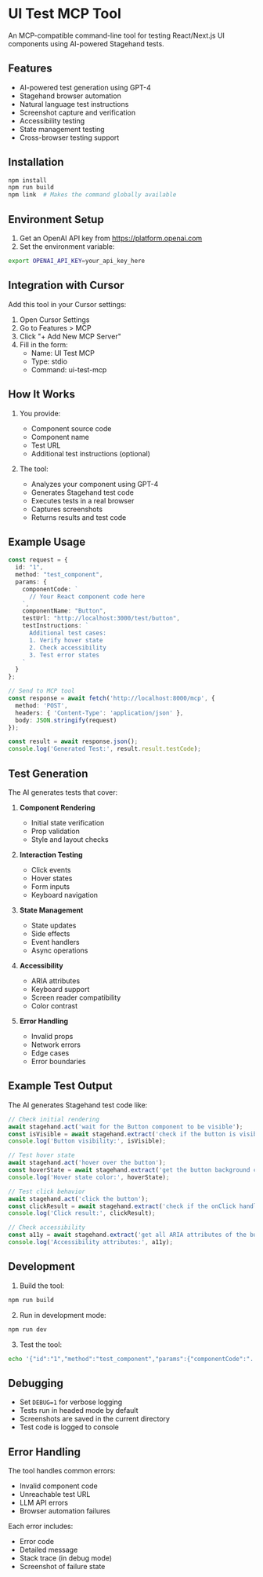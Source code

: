 # UI Test MCP Tool

An MCP-compatible command-line tool for testing React/Next.js UI components using AI-powered Stagehand tests.

## Features

- AI-powered test generation using GPT-4
- Stagehand browser automation
- Natural language test instructions
- Screenshot capture and verification
- Accessibility testing
- State management testing
- Cross-browser testing support

## Installation

```bash
npm install
npm run build
npm link  # Makes the command globally available
```

## Environment Setup

1. Get an OpenAI API key from https://platform.openai.com
2. Set the environment variable:
```bash
export OPENAI_API_KEY=your_api_key_here
```

## Integration with Cursor

Add this tool in your Cursor settings:

1. Open Cursor Settings
2. Go to Features > MCP
3. Click "+ Add New MCP Server"
4. Fill in the form:
   - Name: UI Test MCP
   - Type: stdio
   - Command: ui-test-mcp

## How It Works

1. You provide:
   - Component source code
   - Component name
   - Test URL
   - Additional test instructions (optional)

2. The tool:
   - Analyzes your component using GPT-4
   - Generates Stagehand test code
   - Executes tests in a real browser
   - Captures screenshots
   - Returns results and test code

## Example Usage

```typescript
const request = {
  id: "1",
  method: "test_component",
  params: {
    componentCode: `
      // Your React component code here
    `,
    componentName: "Button",
    testUrl: "http://localhost:3000/test/button",
    testInstructions: `
      Additional test cases:
      1. Verify hover state
      2. Check accessibility
      3. Test error states
    `
  }
};

// Send to MCP tool
const response = await fetch('http://localhost:8000/mcp', {
  method: 'POST',
  headers: { 'Content-Type': 'application/json' },
  body: JSON.stringify(request)
});

const result = await response.json();
console.log('Generated Test:', result.result.testCode);
```

## Test Generation

The AI generates tests that cover:

1. **Component Rendering**
   - Initial state verification
   - Prop validation
   - Style and layout checks

2. **Interaction Testing**
   - Click events
   - Hover states
   - Form inputs
   - Keyboard navigation

3. **State Management**
   - State updates
   - Side effects
   - Event handlers
   - Async operations

4. **Accessibility**
   - ARIA attributes
   - Keyboard support
   - Screen reader compatibility
   - Color contrast

5. **Error Handling**
   - Invalid props
   - Network errors
   - Edge cases
   - Error boundaries

## Example Test Output

The AI generates Stagehand test code like:

```typescript
// Check initial rendering
await stagehand.act('wait for the Button component to be visible');
const isVisible = await stagehand.extract('check if the button is visible');
console.log('Button visibility:', isVisible);

// Test hover state
await stagehand.act('hover over the button');
const hoverState = await stagehand.extract('get the button background color');
console.log('Hover state color:', hoverState);

// Test click behavior
await stagehand.act('click the button');
const clickResult = await stagehand.extract('check if the onClick handler was called');
console.log('Click result:', clickResult);

// Check accessibility
const a11y = await stagehand.extract('get all ARIA attributes of the button');
console.log('Accessibility attributes:', a11y);
```

## Development

1. Build the tool:
```bash
npm run build
```

2. Run in development mode:
```bash
npm run dev
```

3. Test the tool:
```bash
echo '{"id":"1","method":"test_component","params":{"componentCode":"...","componentName":"Button","testUrl":"http://localhost:3000/test"}}' | ui-test-mcp
```

## Debugging

- Set `DEBUG=1` for verbose logging
- Tests run in headed mode by default
- Screenshots are saved in the current directory
- Test code is logged to console

## Error Handling

The tool handles common errors:
- Invalid component code
- Unreachable test URL
- LLM API errors
- Browser automation failures

Each error includes:
- Error code
- Detailed message
- Stack trace (in debug mode)
- Screenshot of failure state